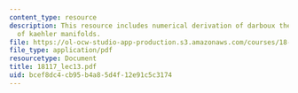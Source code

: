 ```yaml
---
content_type: resource
description: This resource includes numerical derivation of darboux theorem, and examples
  of kaehler manifolds.
file: https://ol-ocw-studio-app-production.s3.amazonaws.com/courses/18-117-topics-in-several-complex-variables-spring-2005/bcef8dc4cb95b4a85d4f12e91c5c3174_18117_lec13.pdf
file_type: application/pdf
resourcetype: Document
title: 18117_lec13.pdf
uid: bcef8dc4-cb95-b4a8-5d4f-12e91c5c3174
---
```

